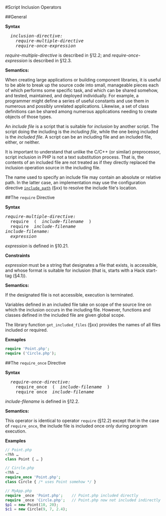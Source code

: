 #Script Inclusion Operators

##General

**Syntax**

<pre>
  <i>inclusion-directive:</i>
    <i>require-multiple-directive</i>
    <i>require-once-expression</i>
</pre>

*require-multiple-directive* is described in §12.2; and
*require-once-expression* is described in §12.3.

**Semantics:**

When creating large applications or building component libraries, it is
useful to be able to break up the source code into small, manageable
pieces each of which performs some specific task, and which can be
shared somehow, and tested, maintained, and deployed individually. For
example, a programmer might define a series of useful constants and use
them in numerous and possibly unrelated applications. Likewise, a set of
class definitions can be shared among numerous applications needing to
create objects of those types.

An *include file* is a script that is suitable for *inclusion* by
another script. The script doing the including is the *including file*,
while the one being included is the *included file*. A script can be an
including file and an included file, either, or neither.

It is important to understand that unlike the C/C++ (or similar)
preprocessor, script inclusion in PHP is not a text substitution
process. That is, the contents of an included file are not treated as if
they directly replaced the inclusion operation source in the including
file.

The name used to specify an include file may contain an absolute or
relative path. In the latter case, an implementation may use the
configuration directive
[`include_path`](http://docs.hhvm.com/manual/en/ini.core.php#ini.include-path)
(§xx) to resolve the include file's location.

##The `require` Directive

**Syntax**

<pre>
<i>require-multiple-directive:</i>
  require  (  <i>include-filename</i>  )
  require  <i>include-filename</i>
<i>include-filename:</i>
  <i>expression</i>
</pre>

*expression* is defined in §10.21.

**Constraints**

*expression* must be a string that designates a file that exists, is accessible, and whose format is suitable for inclusion (that is, starts with a Hack start-tag (§4.1)).

**Semantics:**

If the designated file is not accessible, execution is terminated.

Variables defined in an included file take on scope of the source line on which the inclusion occurs in the including file. However, functions and classes defined in the included file are given global scope.

The library function `get_included_files` (§xx) provides the names of
all files included or required.

**Exmaples**

```php
require 'Point.php';
require ('Circle.php');
```

##The `require_once` Directive

**Syntax**

<pre>
  <i>require-once-directive:</i>
    require_once  (  <i>include-filename</i>  )
    require_once  <i>include-filename</i>
</pre>

*include-filename* is defined in §12.2.   

**Semantics:**

This operator is identical to operator `require` (§12.2) except that in
the case of `require_once`, the include file is included once only during
program execution.

**Examples**

```php
// Point.php
<?hh …
class Point { … }

// Circle.php
<?hh …
require_once 'Point.php';
class Circle { /* uses Point somehow */ }

// MyApp.php
require _once 'Point.php';    // Point.php included directly
require _once 'Circle.php';   // Point.php now not included indirectly
$p1 = new Point(10, 20);
$c1 = new Circle(9, 7, 2.4);
```
